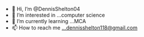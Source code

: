 - 👋 Hi, I’m @DennisShelton04
- 👀 I’m interested in ...computer science
- 🌱 I’m currently learning ...MCA
- 📫 How to reach me ...dennisshelton118@gmail.com

<!---
DennisShelton04/DennisShelton04 is a ✨ special ✨ repository because its `README.md` (this file) appears on your GitHub profile.
You can click the Preview link to take a look at your changes.
--->
